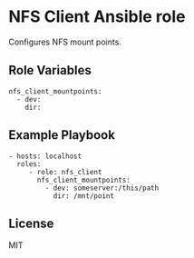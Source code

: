 NFS Client Ansible role
=======================

Configures NFS mount points.

Role Variables
--------------

    nfs_client_mountpoints:
      - dev:
        dir:

Example Playbook
----------------

    - hosts: localhost
      roles:
         - role: nfs_client
           nfs_client_mountpoints:
             - dev: someserver:/this/path
               dir: /mnt/point

License
-------

MIT
